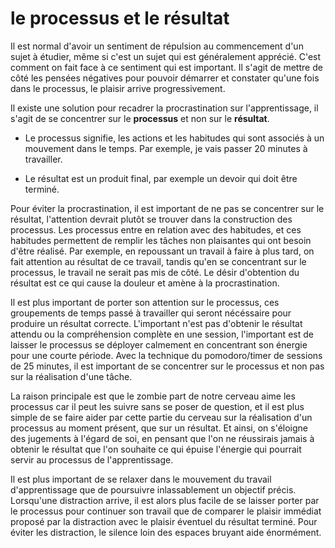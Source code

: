 # le processus et le résultat

Il est normal d'avoir un sentiment de répulsion au commencement d'un sujet à étudier, même si c'est un sujet qui est généralement apprécié. C'est comment on fait face à ce sentiment qui est important. Il s'agit de mettre de côté les pensées négatives pour pouvoir démarrer et constater qu'une fois dans le processus, le plaisir arrive progressivement.

Il existe une solution pour recadrer la procrastination sur l'apprentissage, il s'agit de se concentrer sur le **processus** et non sur le **résultat**.

* Le processus signifie, les actions et les habitudes qui sont associés à un mouvement dans le temps. Par exemple, je vais passer 20 minutes à travailler. 

* Le résultat est un produit final, par exemple un devoir qui doit être terminé. 

Pour éviter la procrastination, il est important de ne pas se concentrer sur le résultat, l'attention devrait plutôt se trouver dans la construction des processus. Les processus entre en relation avec des habitudes, et ces habitudes permettent de remplir les tâches non plaisantes qui ont besoin d'être réalisé. Par exemple, en repoussant un travail à faire à plus tard, on fait attention au résultat de ce travail, tandis qu'en se concentrant sur le processus, le travail ne serait pas mis de côté. Le désir d'obtention du résultat est ce qui cause la douleur et amène à la procrastination.

Il est plus important de porter son attention sur le processus, ces groupements de temps passé à travailler qui seront nécéssaire pour produire un résultat correcte. L'important n'est pas d'obtenir le résultat attendu ou la compréhension complète en une session, l'important est de laisser le processus se déployer calmement en concentrant son énergie pour une courte période. Avec la technique du pomodoro/timer de sessions de 25 minutes, il est important de se concentrer sur le processus et non pas sur la réalisation d'une tâche.

La raison principale est que le zombie part de notre cerveau aime les processus car il peut les suivre sans se poser de question, et il est plus simple de se faire aider par cette partie du cerveau sur la réalisation d'un processus au moment présent, que sur un résultat. Et ainsi, on s'éloigne des jugements à l'égard de soi, en pensant que l'on ne réussirais jamais à obtenir le résultat que l'on souhaite ce qui épuise l'énergie qui pourrait servir au processus de l'apprentissage.

Il est plus important de se relaxer dans le mouvement du travail d'apprentissage que de poursuivre inlassablement un objectif précis. Lorsqu'une distraction arrive, il est alors plus facile de se laisser porter par le processus pour continuer son travail que de comparer le plaisir immédiat proposé par la distraction avec le plaisir éventuel du résultat terminé. Pour éviter les distraction, le silence loin des espaces bruyant aide énormément.